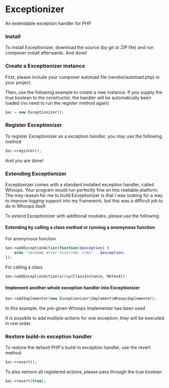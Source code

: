 # Exceptionizer
An extendable exception handler for PHP

### Install
To install Exceptionizer, download the source (by git or ZIP file) and run composer install afterwards. And done!

### Create a Exceptionizer instance
First, please include your composer autoload file (vendor/autoload.php) in your project.

Then, use the following example to create a new instance. If you supply the true boolean to the constructor, the handler will be automatically been loaded (no need to run the register method again)
```php
$ec = new Exceptionizer();
```

### Register Exceptionizer
To register Exceptionizer as a exception handler, you may use the following method
```php
$ec->register();
```
And you are done!

### Extending Exceptionizer
Exceptionizer comes with a standard installed exception handler, called Whoops. Your program would run perfectly fine on this realiable platform.
The may reason for me to build Exceptionizer is that I was looking for a way to improve logging support into my framework, but this was a difficult job to do in Whoops itself.

To extend Exceptionizer with additional modules, please use the following

#### Extending by calling a class method or running a anomynous function

For anonymous function
```php
$en->addExceptionAction(function($exception) {
	echo "<b>Some error occurred: </b>" . $exception;
});
```

For calling a class
```php
$en->addExceptionAction(array(ClassInstance, Method));
```

#### Implement another whole exception handler into Exceptionizer
```php
$en->addImplementor(new Exceptionizer\Implement\WhoopsImplementor);
```
In this example, the pre-given Whoops Implementor has been used

It is possible to add multiple actions for one exception, they will be executed in row order.

### Restore build-in exception handler
To restore the default PHP's build-in exception handler, use the revert method
```php
$ec->revert();
```

To also remove all registered actions, please pass through the true boolean
```php
$ec->revert(true);
```
